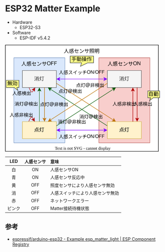 # ESP32 Matter Example

- Hardware
  - ESP32-S3
- Software
  - ESP-IDF v5.4.2

![状態遷移図](diagram.drawio.svg)

|  LED   | 人感センサ | 意味                             |
| :----: | :--------: | :------------------------------- |
|   白   |     ON     | 人感センサON                     |
|   青   |     ON     | 人感センサ反応中                 |
|   黄   |    OFF     | 照度センサにより人感センサ無効   |
|   消   |    OFF     | 人感スイッチにより人感センサ無効 |
|   赤   |    OFF     | ネットワークエラー               |
| ピンク |    OFF     | Matter接続待機状態               |

## 参考

- [espressif/arduino-esp32 - Example esp_matter_light | ESP Component Registry](https://components.espressif.com/components/espressif/arduino-esp32/versions/3.0.5/examples/esp_matter_light?language=en)
